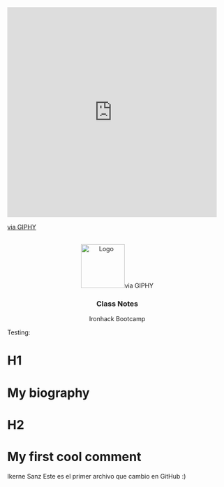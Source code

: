 

<!-- Structure -->
<!--I'm using markdown "reference" style links for readability.
*** Reference links are enclosed in square brackets [ ] instead of parentheses ( ).
*** See the bottom of this document for the declaration of reference variables
*** https://www.markdownguide.org/basic-syntax/#reference-style-links
-->
<iframe src="https://giphy.com/embed/vj3Gx8sJBl3BV8DRrx" width="480" height="480" frameBorder="0" class="giphy-embed" allowFullScreen></iframe><p><a href="https://giphy.com/gifs/pudgypenguins-writing-pencil-notes-vj3Gx8sJBl3BV8DRrx">via GIPHY</a></p>
<!-- "back to top" -->

<a name="readme-top"></a>

<!-- PROJECT LOGO -->
<br />
<div align="center">
  <img src="https://giphy.com/embed/vj3Gx8sJBl3BV8DRrx" alt="Logo" width="100" height="100">via GIPHY <!--ojo-->
  <h3 align="center">Class Notes</h3>
  <p align="center">Ironhack Bootcamp </p>

</div>

Testing:
# H1

# My biography
# H2
# My first cool comment

Ikerne Sanz
Este es el primer archivo que cambio en GitHub :)